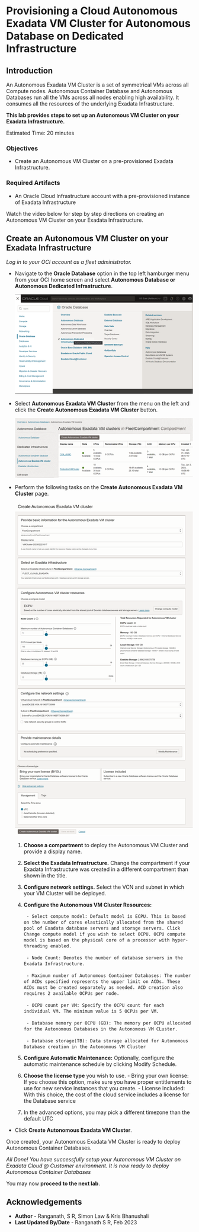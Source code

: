 
# Provisioning a Cloud Autonomous Exadata VM Cluster for Autonomous Database on Dedicated Infrastructure

## Introduction

An Autonomous Exadata VM Cluster is a set of symmetrical VMs across all Compute nodes. Autonomous Container Database and Autonomous Databases run all the VMs across all nodes enabling high availability. It consumes all the resources of the underlying Exadata Infrastructure.

**This lab provides steps to set up an Autonomous VM Cluster on your Exadata Infrastructure.**

Estimated Time: 20 minutes

### Objectives

- Create an Autonomous VM Cluster on a pre-provisioned Exadata Infrastructure.

### Required Artifacts
- An Oracle Cloud Infrastructure account with a pre-provisioned instance of Exadata Infrastructure

Watch the video below for step by step directions on creating an Autonomous VM Cluster on your Exadata Infrastructure.

[](youtube:FVw2PfI0UbU)

## Create an Autonomous VM Cluster on your Exadata Infrastructure

*Log in to your OCI account as a fleet administrator.*

- Navigate to the **Oracle Database** option in the top left hamburger menu from your OCI home screen and select **Autonomous Database or Autonomous Dedicated Infrastructure**.

    ![create-avmc-pc1](./images/create-avmc-pc1.png " ")

- Select **Autonomous Exadata VM Cluster** from the menu on the left and click the **Create Autonomous Exadata VM Cluster** button.

    ![create-avmc-pc2](./images/create-avmc-pc2.png " ")

- Perform the following tasks on the **Create Autonomous Exadata VM Cluster** page.

    ![create-avmc-pc3](./images/create-avmc-pc3.png " ")

    1. **Choose a compartment** to deploy the Autonomous VM Cluster and provide a display name.

    2. **Select the Exadata Infrastructure.** Change the compartment if your Exadata Infrastructure was created in a different compartment than shown in the title.

    3. **Configure network settings.** Select the VCN and subnet in which your VM Cluster will be deployed.

    4. **Configure the Autonomous VM Cluster Resources:**
    
            - Select compute model: Default model is ECPU. This is based on the number of cores elastically allocated from the shared pool of Exadata database servers and storage servers. Click Change compute model if you wish to select OCPU. OCPU compute model is based on the physical core of a processor with hyper-threading enabled. 

            - Node Count: Denotes the number of database servers in the Exadata Infrastructure.

            - Maximum number of Autonomous Container Databases: The number of ACDs specified represents the upper limit on ACDs. These ACDs must be created separately as needed. ACD creation also requires 2 available OCPUs per node.

            - OCPU count per VM: Specify the OCPU count for each individual VM. The minimum value is 5 OCPUs per VM.

            - Database memory per OCPU (GB): The memory per OCPU allocated for the Autonomous Databases in the Autonomous VM CLuster.
            
            - Database storage(TB): Data storage allocated for Autonomous Database creation in the Autonomous VM Cluster

    5. **Configure Automatic Maintenance:** Optionally, configure the automatic maintenance schedule by clicking Modify Schedule.

    6. **Choose the license type** you wish to use.
            - Bring your own license: If you choose this option, make sure you have proper entitlements to use for new service instances that you create.
            - License included: With this choice, the cost of the cloud service includes a license for the Database service
    
    7. In the advanced options, you may pick a different timezone than the default UTC

- Click **Create Autonomous Exadata VM Cluster**.

Once created, your Autonomous Exadata VM Cluster is ready to deploy Autonomous Container Databases.

*All Done! You have successfully setup your Autonomous VM Cluster on Exadata Cloud @ Customer environment. It is now ready to deploy Autonomous Container Databases*

You may now **proceed to the next lab**.

## Acknowledgements

- **Author** - Ranganath, S R, Simon Law & Kris Bhanushali
- **Last Updated By/Date** - Ranganath S R, Feb 2023


